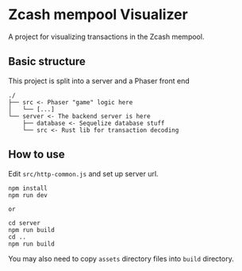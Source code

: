 # Zcash mempool Visualizer
A project for visualizing transactions in the Zcash mempool.

## Basic structure
This project is split into a server and a Phaser front end
```
./
├── src <- Phaser "game" logic here
│   └── [...]
└── server <- The backend server is here
    ├── database <- Sequelize database stuff
    └── src <- Rust lib for transaction decoding
```
## How to use
Edit `src/http-common.js` and set up server url.
```
npm install
npm run dev

or

cd server
npm run build
cd ..
npm run build
```
You may also need to copy `assets` directory files into `build` directory.
